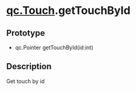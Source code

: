 # [qc.Touch](Touch.md).getTouchById

## Prototype
* qc.Pointer getTouchById(id:int)

## Description
Get touch by id
